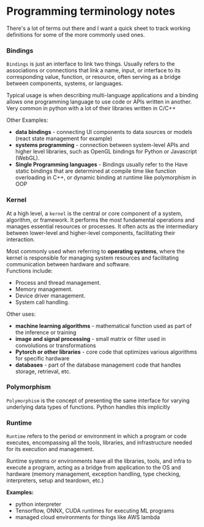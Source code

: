 # Programming terminology notes

There's a lot of terms out there and I want a quick sheet to track working definitions for some of the more commonly used ones.

### Bindings

`Bindings` is just an interface to link two things. Usually refers to the associations or connections that link a name, input, or interface to its corresponding value, function, or resource, often serving as a bridge between components, systems, or languages.

Typical usage is when describing multi-language applications and a binding allows one programming language to use code or APIs written in another. Very common in python with a lot of their libraries written in C/C++

Other Examples:

- **data bindings** - connecting UI components to data sources or models (react state management for example)
- **systems programming** - connection between system-level APIs and higher level libraries, such as OpenGL bindings for Python or Javascript (WebGL).
- **Single Programming languages** - Bindings usually refer to the  Have static bindings that are determined at compile time like function overloading in C++, or dynamic binding at runtime like polymorphism in OOP

### Kernel

At a high level, a `kernel` is the central or core component of a system, algorithm, or framework. It performs the most fundamental operations and manages essential resources or processes. It often acts as the intermediary between lower-level and higher-level components, facilitating their interaction.  

Most commonly used when referring to **operating systems**, where the kernel is responsible for managing system resources and facilitating communication between hardware and software.  
Functions include:

- Process and thread management.
- Memory management.
- Device driver management.
- System call handling.

Other uses:

- **machine learning algorithms** - mathematical function used as part of the inference or training
- **image and signal processing** - small matrix or filter used in convolutions or transformations
- **Pytorch or other libraries** - core code that optimizes various algorithms for specific hardware
- **databases** - part of the database management code that handles storage, retrieval, etc.

### Polymorphism

`Polymorphism` is the concept of presenting the same interface for varying underlying data types of functions. Python handles this implicitly

### Runtime

`Runtime` refers to the period or environment in which a program or code executes, encompassing all the tools, libraries, and infrastructure needed for its execution and management.

Runtime systems or environments have all the libraries, tools, and infra to execute a program, acting as a bridge from application to the OS and hardware (memory management, exception handling, type checking, interpreters, setup and teardown, etc.)

**Examples:**

- python interpreter
- Tensorflow, ONNX, CUDA runtimes for executing ML programs
- managed cloud environments for things like AWS lambda

